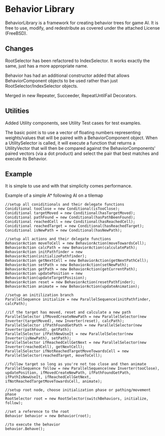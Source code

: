 Behavior Library
================

BehaviorLibrary is a framework for creating behavior trees for game AI. It is free to use, modify, and redestribute as covered under the attached License (FreeBSD).

Changes
-------

RootSelector has been refactored to IndexSelector. It works exactly the same, just has a more appropriate name.

Behavior has had an additional constructor added that allows BehaviorComponent objects to be used rather than just RootSelector/IndexSelector objects.

Merged in new Repeater, Succeeder, RepeatUntilFail Decorators.


Utilities
---------

Added Utility components, see Utility Test cases for test examples.

The basic point is to use a vector of floating numbers representing weights/values that will be paired with a BehaviorComponent object. When a UtilitySelector is called, it will execute a function that returns a UtilityVector that will then be compared against the BehaviorComponents' paired vectors (via a dot product) and select the pair that best matches and execute its Behavior. 


Example
-------

It is simple to use and with that simplicity comes performance.

Example of a simple A* following AI on a tilemap

	//setup all coniditionals and their delegate functions
	Coniditional tooClose = new Conditional(isTooClose);
	Coniditional targetMoved = new Conditional(hasTargetMoved);
	Coniditional pathFound = new Conditional(hasPathBeenFound);
	Coniditional reachedCell = new Conditional(hasReachedCell);
	Coniditional reachedTarget = new Conditional(hasReachedTarget);
	Coniditional isNewPath = new Conditional(hasNewPath);

	//setup all actions and their delegate functions
	BehaviorAction moveToCell = new BehaviorAction(moveTowardsCell);
	BehaviorAction calcPath = new BehaviorAction(calculatePath);
	BehaviorAction initPathfinder = new BehaviorAction(initializePathfinder);
	BehaviorAction getNextCell = new BehaviorAction(getNextPathCell);
	BehaviorAction setPath = new BehaviorAction(setNewPath);
	BehaviorAction getPath = new BehaviorAction(getCurrentPath);
	BehaviorAction updatePosition = new BehaviorAction(updateTargetPosision);
	BehaviorAction reset = new BehaviorAction(resetPathfinder);
	BehaviorAction animate = new BehaviorAction(updateAnimation);

	//setup an initilization branch
	ParallelSequence initialize = new ParallelSequence(initPathfinder, calcPath);

	//if the target has moved, reset and calculate a new path
	ParallelSelector ifMovedCreateNewPath = new ParallelSelector(new Inverter(targetMoved), new Inverter(reset), calcPath);
	ParallelSelector ifPathFoundGetPath = new ParallelSelector(new Inverter(pathFound), getPath);
	ParallelSelector ifPathNewUseIt = new ParallelSelector(new Inverter(isNewPath), setPath);
	ParallelSelector ifReachedCellGetNext = new ParallelSelector(new Inverter(reachedCell), getNextCell);
	ParallelSelector ifNotReachedTargetMoveTowardsCell = new ParallelSelector(reachedTarget, moveToCell);
            
	//follow target so long as you're not too close and then animate
	ParallelSequence follow = new ParallelSequence(new Inverter(tooClose), updatePosition, ifMovedCreateNewPath, ifPathFoundGetPath, ifPathIsNewUseIt, ifReachedCellGetNext, ifNotReachedTargetMoveTowardsCell, animate);

	//setup root node, choose initialization phase or pathing/movement phase
	RootSelector root = new RootSelector(switchBehaviors, initialize, follow);

	//set a reference to the root
	Behavior behavior = new Behavior(root);
	
	//to execute the behavior
	behavior.Behave();
		
